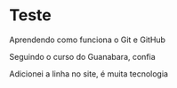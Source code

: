# Teste
 Aprendendo como funciona o Git e GitHub

 Seguindo o curso do Guanabara, confia

Adicionei a linha no site, é muita tecnologia
